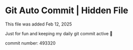 # Git Auto Commit | Hidden File

This file was added Feb 12, 2025

Just for fun and keeping my daily git commit active 🤪

commit number: 493320
